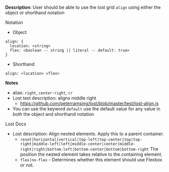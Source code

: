 __Description__: User should be able to use the lost grid `align` using either the object or shorthand notation

Notation
- Object
```
align: {
  location: <string>
  flex: <boolean -- string || literal -- default: true>
}
```
- Shorthand
```
align: <location> <flex>
```

__Notes__

- alias: `right`, `center-right`, `cr`
- Lost test description: aligns middle right
    + https://github.com/peterramsing/lost/blob/master/test/lost-align.js
- You can use the keyword `default` use the default value for any value in both the object and shorthand notation

Lost Docs
- Lost description: Align nested elements. Apply this to a parent container.
    + `reset|horizontal|vertical|top-left|top-center|top|top-right|middle-left|left|middle-center|center|middle-right|right|bottom-left|bottom-center|bottom|bottom-right` The position the nested element takes relative to the containing element.
    + `flex|no-flex` - Determines whether this element should use Flexbox or not.
